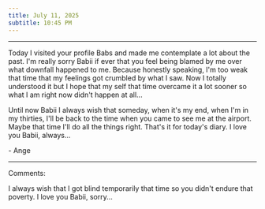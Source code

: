 ```yaml
---
title: July 11, 2025
subtitle: 10:45 PM
---
```

---

Today I visited your profile Babs and made me contemplate a lot about the past. I'm really sorry Babii if ever that you feel being blamed by me over what downfall happened to me. Because honestly speaking, I'm too weak that time that my feelings got crumbled by what I saw. Now I totally understood it but I hope that my self that time overcame it a lot sooner so what I am right now didn't happen at all...

Until now Babii I always wish that someday, when it's my end, when I'm in my thirties, I'll be back to the time when you came to see me at the airport. Maybe that time I'll do all the things right. That's it for today's diary. I love you Babii, always...

\- Ange

---

Comments:

I always wish that I got blind temporarily that time so you didn't endure that poverty. I love you Babii, sorry...
